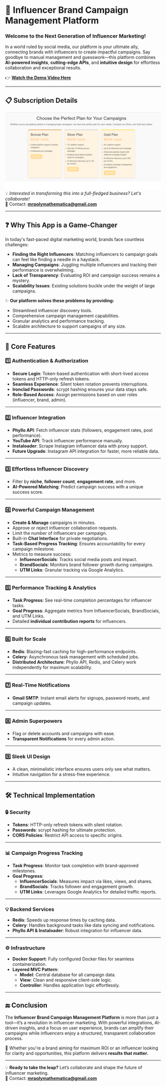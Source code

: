 # 🎯 **Influencer Brand Campaign Management Platform**  

### **Welcome to the Next Generation of Influencer Marketing!**  
In a world ruled by social media, our platform is your ultimate ally, connecting brands with influencers to create impactful campaigns. Say goodbye to manual management and guesswork—this platform combines **AI-powered insights**, **cutting-edge APIs**, and **intuitive design** for effortless collaboration and exceptional results.  

👉 [**Watch the Demo Video Here**](https://genny.lovo.ai/share/b04c109c-5d69-441f-be8f-6a51cc4b6e15)  

---

## 📋 **Subscription Details**
![Subscription Page](ShowCase/subscription.png)  
💡 *Interested in transforming this into a full-fledged business? Let's collaborate!*  
📧 Contact: **mrpolymathematica@gmail.com**  

---

## ❓ **Why This App is a Game-Changer**  

In today's fast-paced digital marketing world, brands face countless challenges:  

- **Finding the Right Influencers**: Matching influencers to campaign goals can feel like finding a needle in a haystack.  
- **Managing Campaigns**: Juggling multiple influencers and tracking their performance is overwhelming.  
- **Lack of Transparency**: Evaluating ROI and campaign success remains a mystery.  
- **Scalability Issues**: Existing solutions buckle under the weight of large campaigns.  

✨ **Our platform solves these problems by providing:**  
- Streamlined influencer discovery tools.  
- Comprehensive campaign management capabilities.  
- Granular analytics and performance tracking.  
- Scalable architecture to support campaigns of any size.  

---

## 🌟 **Core Features**  

### 1️⃣ **Authentication & Authorization**  
- **Secure Login**: Token-based authentication with short-lived access tokens and HTTP-only refresh tokens.  
- **Seamless Experience**: Silent token rotation prevents interruptions.  
- **Ironclad Passwords**: scrypt hashing ensures your data stays safe.  
- **Role-Based Access**: Assign permissions based on user roles (influencer, brand, admin).  

---

### 2️⃣ **Influencer Integration**  
- **Phyllo API**: Fetch influencer stats (followers, engagement rates, post performance).  
- **YouTube API**: Track influencer performance manually.  
- **Instaloader**: Scrape Instagram influencer data with proxy support.  
- **Future Upgrade**: Instagram API integration for faster, more reliable data.  

---

### 3️⃣ **Effortless Influencer Discovery**  
- Filter by **niche**, **follower count**, **engagement rate**, and more.  
- **AI-Powered Matching**: Predict campaign success with a unique success score.  

---

### 4️⃣ **Powerful Campaign Management**  
- **Create & Manage** campaigns in minutes.  
- Approve or reject influencer collaboration requests.  
- Limit the number of influencers per campaign.  
- Built-in **Chat Interface** for private negotiations.  
- **Task-Based Progress Tracking**: Ensures accountability for every campaign milestone.  
- Metrics to measure success:  
  - **InfluencerSocials**: Tracks social media posts and impact.  
  - **BrandSocials**: Monitors brand follower growth during campaigns.  
  - **UTM Links**: Granular tracking via Google Analytics.  

---

### 5️⃣ **Performance Tracking & Analytics**  
- **Task Progress**: See real-time completion percentages for influencer tasks.  
- **Goal Progress**: Aggregate metrics from InfluencerSocials, BrandSocials, and UTM Links.  
- Detailed **individual contribution reports** for influencers.  

---

### 6️⃣ **Built for Scale**  
- **Redis**: Blazing-fast caching for high-performance endpoints.  
- **Celery**: Asynchronous task management with scheduled jobs.  
- **Distributed Architecture**: Phyllo API, Redis, and Celery work independently for maximum scalability.  

---

### 7️⃣ **Real-Time Notifications**  
- **Gmail SMTP**: Instant email alerts for signups, password resets, and campaign updates.  

---

### 8️⃣ **Admin Superpowers**  
- Flag or delete accounts and campaigns with ease.  
- **Transparent Notifications** for every admin action.  

---

### 9️⃣ **Sleek UI Design**  
- A clean, minimalistic interface ensures users only see what matters.  
- Intuitive navigation for a stress-free experience.  

---

## 🛠️ **Technical Implementation**  

### 🔒 **Security**  
- **Tokens**: HTTP-only refresh tokens with silent rotation.  
- **Passwords**: scrypt hashing for ultimate protection.  
- **CORS Policies**: Restrict API access to specific origins.  

---

### 📊 **Campaign Progress Tracking**  
- **Task Progress**: Monitor task completion with brand-approved milestones.  
- **Goal Progress**:  
  - **InfluencerSocials**: Measures impact via likes, views, and shares.  
  - **BrandSocials**: Tracks follower and engagement growth.  
  - **UTM Links**: Leverages Google Analytics for detailed traffic reports.  

---

### 💡 **Backend Services**  
- **Redis**: Speeds up response times by caching data.  
- **Celery**: Handles background tasks like data syncing and notifications.  
- **Phyllo API & Instaloader**: Robust integration for influencer data.  

---

### ⚙️ **Infrastructure**  
- **Docker Support**: Fully configured Docker files for seamless containerization.  
- **Layered MVC Pattern**:  
  - **Model**: Central database for all campaign data.  
  - **View**: Clean and responsive client-side logic.  
  - **Controller**: Handles application logic effortlessly.  

---

## 🔚 **Conclusion**  

The **Influencer Brand Campaign Management Platform** is more than just a tool—it’s a revolution in influencer marketing. With powerful integrations, AI-driven insights, and a focus on user experience, brands can amplify their campaigns while influencers enjoy a structured, transparent collaboration process.  

🎯 Whether you're a brand aiming for maximum ROI or an influencer looking for clarity and opportunities, this platform delivers **results that matter.**  

---

💡 **Ready to take the leap?** Let’s collaborate and shape the future of influencer marketing.  
📧 Contact: **mrpolymathematica@gmail.com**